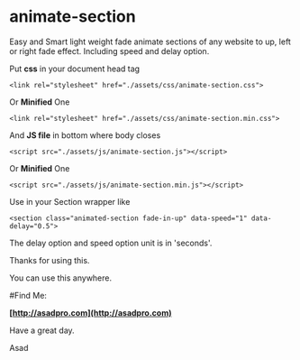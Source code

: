 # animate-section

Easy and Smart light weight fade animate sections of any website to up, left or right fade effect. Including speed and delay option.

Put **css** in your document head tag

```
<link rel="stylesheet" href="./assets/css/animate-section.css">
```

Or **Minified** One

```
<link rel="stylesheet" href="./assets/css/animate-section.min.css">
```

And **JS file** in bottom where body closes

```
<script src="./assets/js/animate-section.js"></script>
```

Or **Minified** One

```
<script src="./assets/js/animate-section.min.js"></script>
```

Use in your Section wrapper like

```
<section class="animated-section fade-in-up" data-speed="1" data-delay="0.5">
```

The delay option and speed option unit is in 'seconds'.

Thanks for using this.

You can use this anywhere.

#Find Me:

**[http://asadpro.com](http://asadpro.com)**

Have a great day.

Asad
